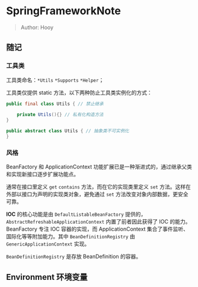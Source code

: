 # SpringFrameworkNote

> Author: Hooy



## 随记

### 工具类

工具类命名：`*Utils` `*Supports`  `*Helper`；

工具类仅提供 static 方法，以下两种防止工具类实例化的方式：

```java
public final class Utils { // 禁止继承
    
    private Utils(){} // 私有化构造方法
}
```

```java
public abstract class Utils { // 抽象类不可实例化
}
```

### 风格

BeanFactory 和 ApplicationContext 功能扩展已是一种渐进式的，通过继承父类和实现新接口逐步扩展功能点。

通常在接口里定义 `get` `contains` 方法，而在它的实现类里定义 `set`  方法。这样在外部以接口为声明的实现类对象，避免通过 `set` 方法改变对象内部数据，更安全可靠。

**IOC** 的核心功能是由 `DefaultListableBeanFactory` 提供的，`AbstractRefreshableApplicationContext` 内置了前者因此获得了 IOC 的能力。BeanFactory 专注 IOC 容器的实现，而 ApplicationContext 集合了事件监听、国际化等等附加能力。其中 `BeanDefinitionRegistry` 由 `GenericApplicationContext` 实现。

`BeanDefinitionRegistry` 是存放 BeanDefinition 的容器。







## Environment 环境变量